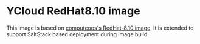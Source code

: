 # YCloud RedHat8.10 image
This image is based on [computeops's RedHat-8.10 image](http://yprod-images.svc.comops.io/computeops/getimage?platform=rhel8.10).
It is extended to support SaltStack based deployment during image build.
